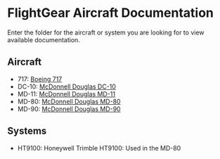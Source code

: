 # FlightGear Aircraft Documentation

Enter the folder for the aircraft or system you are looking for to view available documentation.

## Aircraft
* 717: [Boeing 717](https://github.com/Octal450/717)
* DC-10: [McDonnell Douglas DC-10](https://github.com/Octal450/DC-10)
* MD-11: [McDonnell Douglas MD-11](https://github.com/Octal450/MD-11)
* MD-80: [McDonnell Douglas MD-80](https://github.com/Octal450/MD-80)
* MD-90: [McDonnell Douglas MD-90](https://github.com/Octal450/MD-90)

## Systems
* HT9100: Honeywell Trimble HT9100: Used in the MD-80
